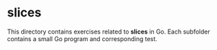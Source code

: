 # slices

This directory contains exercises related to **slices** in Go.
Each subfolder contains a small Go program and corresponding test.

